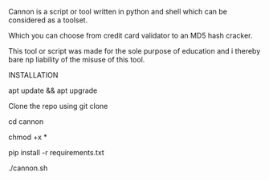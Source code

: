 Cannon is a script or tool written in python and shell which can be considered as a toolset.

Which you can choose from credit card validator to an MD5 hash cracker.

This tool or script was made for the sole purpose of education and i thereby bare np liability of the misuse of this tool.

INSTALLATION

apt update && apt upgrade

Clone the repo using git clone

cd cannon

chmod +x *

pip install -r requirements.txt

./cannon.sh
